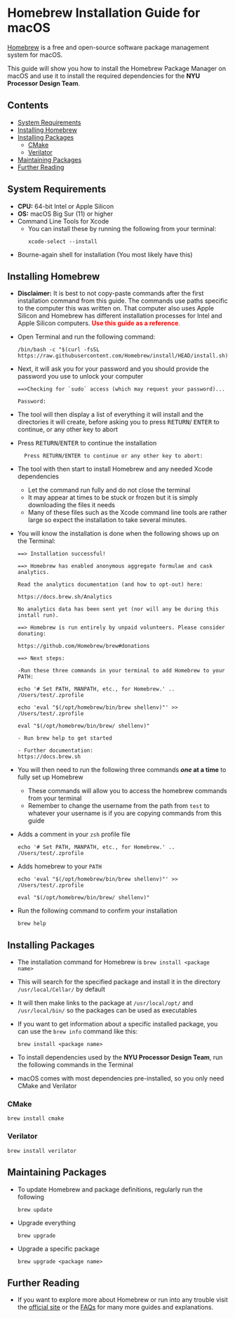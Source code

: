 ﻿# Homebrew Installation Guide for macOS
[Homebrew](https://brew.sh/) is a free and open-source software package management system
for macOS. 

This guide will show you how to install the Homebrew Package Manager 
on macOS and use it to install the required dependencies for the **NYU 
Processor Design Team**.

## Contents
- [System Requirements](#system-requirements)
- [Installing Homebrew](#installing-homebrew)
- [Installing Packages](#installing-packages)
  - [CMake](#cmake)
  - [Verilator](#verilator)
- [Maintaining Packages](#maintaining-packages)
- [Further Reading](#further-reading)

## System Requirements
- **CPU:** 64-bit Intel or Apple Silicon
- **OS:** macOS Big Sur (11) or higher
- Command Line Tools for Xcode
  - You can install these by running the following from your terminal:
    ```console
    xcode-select --install
    ```
- Bourne-again shell for installation
  (You most likely have this)

## Installing Homebrew
- **Disclaimer:** It is best to not copy-paste commands after the first
                  installation command from this guide. The commands use
                  paths specific to the computer this was written on.
                  That computer also uses Apple Silicon and Homebrew has
                  different installation processes for Intel and Apple Silicon
                  computers. <span style="color:red">**Use this guide as a reference**.</span> 

- Open Terminal and run the following command:  
  ```console
  /bin/bash -c "$(curl -fsSL https://raw.githubusercontent.com/Homebrew/install/HEAD/install.sh)"
  ```  

- Next, it will ask you for your password and you should provide the password
you use to unlock your computer
  ```console
  ==>Checking for `sudo` access (which may request your password)...

  Password:
  ```

- The tool will then display a list of everything it will install and the
  directories it will create, before asking you to press <kbd>RETURN</kbd>/
  <kbd>ENTER</kbd> to continue, or any other key to abort 

- Press  <kbd>RETURN</kbd>/<kbd>ENTER</kbd> to continue the installation
  ```console
    Press RETURN/ENTER to continue or any other key to abort:
  ```

- The tool with then start to install Homebrew and any needed Xcode dependencies
  - Let the command run fully and do not close the terminal
  - It may appear at times to be stuck or frozen but it is simply downloading 
    the files it needs
  - Many of these files such as the Xcode command line tools are rather large 
    so expect the installation to take several minutes.

- You will know the installation is done when the following shows up on the Terminal:
  ```console
  ==> Installation successful!

  ==> Homebrew has enabled anonymous aggregate formulae and cask analytics.

  Read the analytics documentation (and how to opt-out) here:

  https://docs.brew.sh/Analytics

  No analytics data has been sent yet (nor will any be during this install run).

  ==> Homebrew is run entirely by unpaid volunteers. Please consider donating:

  https://github.com/Homebrew/brew#donations

  ==> Next steps:

  -Run these three commands in your terminal to add Homebrew to your PATH:

  echo '# Set PATH, MANPATH, etc., for Homebrew.' .. /Users/test/.zprofile

  echo 'eval "$(/opt/homebrew/bin/brew shellenv)"' >> /Users/test/.zprofile

  eval "$(/opt/homebrew/bin/brew/ shellenv)"

  - Run brew help to get started

  - Further documentation:
  https://docs.brew.sh

  ```

- You will then need to run the following three commands ***one* at a time** 
  to fully set up Homebrew
  - These commands will allow you to access the homebrew commands from your
    terminal
  - Remember to change the username from the path from `test` to whatever
    your username is if you are copying commands from this guide

- Adds a comment in your `zsh` profile file
  ```console
  echo '# Set PATH, MANPATH, etc., for Homebrew.' .. /Users/test/.zprofile
  ```
- Adds homebrew to your `PATH`
  ```console
  echo 'eval "$(/opt/homebrew/bin/brew shellenv)"' >> /Users/test/.zprofile
  ```
  ```console
  eval "$(/opt/homebrew/bin/brew/ shellenv)"
  ```

- Run the following command to confirm your installation
  ```console
  brew help
  ```

## Installing Packages
- The installation command for Homebrew is `brew install <package name>`

- This will search for the specified package and install it in the directory 
  `/usr/local/Cellar/` by default

- It will then make links to the package at `/usr/local/opt/` and 
  `/usr/local/bin/` so the packages can be used as executables

- If you want to get information about a specific installed package, you can 
  use the `brew info` command like this:
  ```console
  brew install <package name>
  ```

- To install dependencies used by the **NYU Processor Design Team**, run
  the following commands in the Terminal

- macOS comes with most dependencies pre-installed, so you only need CMake
  and Verilator
### CMake
```console
brew install cmake
```
### Verilator
```console
brew install verilator
```
## Maintaining Packages
- To update Homebrew and package definitions, regularly run the following
  ```console
  brew update
  ```

- Upgrade everything
  ```console
  brew upgrade
  ```

- Upgrade a specific package
  ```console
  brew upgrade <package name>
  ```

## Further Reading
- If you want to explore more about Homebrew or run into any trouble visit the
  [official site](https://brew.sh/) or the [FAQs](https://docs.brew.sh/FAQ) 
  for many more guides and explanations.
